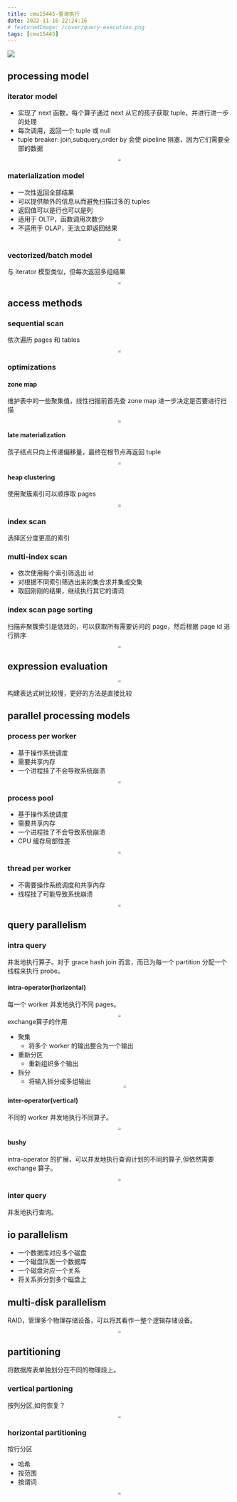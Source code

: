```yaml
---
title: cmu15445-查询执行
date: 2022-11-16 22:24:16
# featuredImage: /cover/query-execution.png
tags: [cmu15445]
---
```


<img src="/cover/query-execution.png"/>

## processing model

### iterator model

- 实现了 next 函数，每个算子通过 next 从它的孩子获取 tuple，并进行进一步的处理
- 每次调用，返回一个 tuple 或 null
- tuple breaker: join,subquery,order by 会使 pipeline 阻塞，因为它们需要全部的数据
<div align="center"><img src="/cmu15445-查询执行/iterator-model.png" style="zoom:33%;" /></div>

### materialization model

- 一次性返回全部结果
- 可以提供额外的信息从而避免扫描过多的 tuples
- 返回值可以是行也可以是列
- 适用于 OLTP，函数调用次数少
- 不适用于 OLAP，无法立即返回结果
<div align="center"><img src="/cmu15445-查询执行/materialization-model.png" style="zoom:33%;" /></div>

### vectorized/batch model

与 iterator 模型类似，但每次返回多组结果

<div align="center"><img src="/cmu15445-查询执行/vectorization-model.png" style="zoom:33%;" /></div>

## access methods

### sequential scan

依次遍历 pages 和 tables

<div align="center"><img src="/cmu15445-查询执行/sequential-scan.png" style="zoom:33%;" /></div>

### optimizations

#### zone map

维护表中的一些聚集值，线性扫描前首先查 zone map 进一步决定是否要进行扫描

<div align="center"><img src="/cmu15445-查询执行/zone-maps.png" style="zoom:33%;" /></div>

#### late materialization

孩子结点只向上传递偏移量，最终在根节点再返回 tuple

<div align="center"><img src="/cmu15445-查询执行/late-materialization.png" style="zoom:33%;" /></div>

#### heap clustering

使用聚簇索引可以顺序取 pages

<div align="center"><img src="/cmu15445-查询执行/heap-clustering.png" style="zoom:33%;" /></div>

### index scan

选择区分度更高的索引

### multi-index scan

- 依次使用每个索引筛选出 id
- 对根据不同索引筛选出来的集合求并集或交集
- 取回刚刚的结果，继续执行其它的谓词

### index scan page sorting

扫描非聚簇索引是低效的，可以获取所有需要访问的 page，然后根据 page id 进行排序

<div align="center"><img src="/cmu15445-查询执行/index-scan-page-sorting.png" style="zoom:33%;" /></div>

## expression evaluation

<div align="center"><img src="/cmu15445-查询执行/expression-evaluation.png" style="zoom:33%;" /></div>

构建表达式树比较慢，更好的方法是直接比较

## parallel processing models

### process per worker

- 基于操作系统调度
- 需要共享内存
- 一个进程挂了不会导致系统崩溃
<div align="center"><img src="/cmu15445-查询执行/process-per-worker.png" style="zoom:33%;" /></div>

### process pool

- 基于操作系统调度
- 需要共享内存
- 一个进程挂了不会导致系统崩溃
- CPU 缓存局部性差
<div align="center"><img src="/cmu15445-查询执行/process-pool.png" style="zoom:33%;" /></div>

### thread per worker

- 不需要操作系统调度和共享内存
- 线程挂了可能导致系统崩溃

<div align="center"><img src="/cmu15445-查询执行/thread-per-worker.png" style="zoom:33%;" /></div>

## query parallelism

### intra query

并发地执行算子。对于 grace hash join 而言，而已为每一个 partition 分配一个线程来执行 probe。

#### intra-operator(horizontal)

每一个 worker 并发地执行不同 pages。

<div align="center"><img src="/cmu15445-查询执行/intra-operator.png" style="zoom:33%;" /></div>
exchange算子的作用

- 聚集
  - 将多个 worker 的输出整合为一个输出
- 重新分区
  - 重新组织多个输出
- 拆分
  - 将输入拆分成多组输出
  <div align="center"><img src="/cmu15445-查询执行/exchange.png" style="zoom:33%;" /></div>

#### inter-operator(vertical)

不同的 worker 并发地执行不同算子。

<div align="center"><img src="/cmu15445-查询执行/inter-operator.png" style="zoom:33%;" /></div>

#### bushy

intra-operator 的扩展，可以并发地执行查询计划的不同的算子,但依然需要 exchange 算子。

<div align="center"><img src="/cmu15445-查询执行/bushy.png" style="zoom:33%;" /></div>

### inter query

并发地执行查询。

## io parallelism

- 一个数据库对应多个磁盘
- 一个磁盘队医一个数据库
- 一个磁盘对应一个关系
- 将关系拆分到多个磁盘上

## multi-disk parallelism

RAID，管理多个物理存储设备，可以将其看作一整个逻辑存储设备。

<div align="center"><img src="/cmu15445-查询执行/raid.png" style="zoom:33%;" /></div>

## partitioning

将数据库表单独划分在不同的物理段上。

### vertical partioning

按列分区,如何恢复？

<div align="center"><img src="/cmu15445-查询执行/vertical-partitioning.png" style="zoom:33%;" /></div>

### horizontal partitioning

按行分区

- 哈希
- 按范围
- 按谓词
<div align="center"><img src="/cmu15445-查询执行/horizontal-partitioning.png" style="zoom:33%;" /></div>

